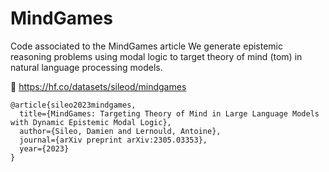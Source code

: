 # MindGames

Code associated to the MindGames article
We generate epistemic reasoning problems using modal logic to target theory of mind (tom) in natural language processing models.

🤗 https://hf.co/datasets/sileod/mindgames

```
@article{sileo2023mindgames,
  title={MindGames: Targeting Theory of Mind in Large Language Models with Dynamic Epistemic Modal Logic},
  author={Sileo, Damien and Lernould, Antoine},
  journal={arXiv preprint arXiv:2305.03353},
  year={2023}
}
```
